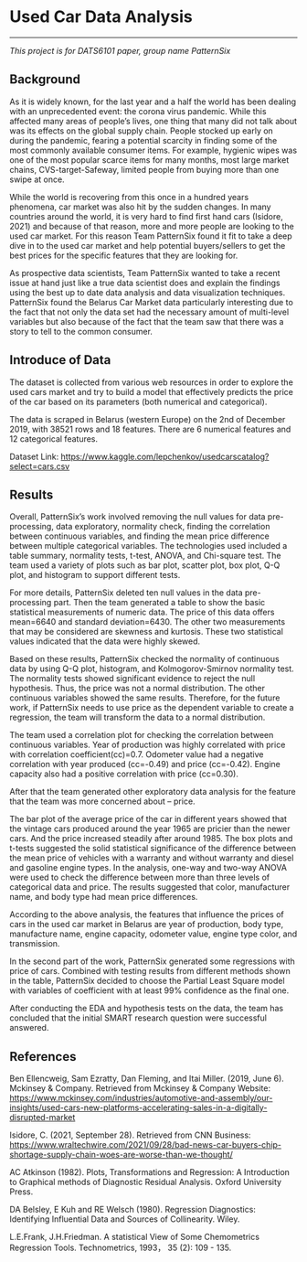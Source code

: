 # Used Car Data Analysis
---
*This project is for DATS6101 paper, group name PatternSix*

## Background
As it is widely known, for the last year and a half the world has been dealing with an unprecedented event: the corona virus pandemic. While this affected many areas of people’s lives, one thing that many did not talk about was its effects on the global supply chain. People stocked up early on during the pandemic, fearing a potential scarcity in finding some of the most commonly available consumer items. For example, hygienic wipes was one of the most popular scarce items for many months, most large market chains, CVS-target-Safeway, limited people from buying more than one swipe at once.

While the world is recovering from this once in a hundred years phenomena, car market was also hit by the sudden changes. In many countries around the world, it is very hard to find first hand cars (Isidore, 2021) and because of that reason, more and more people are looking to the used car market. For this reason Team PatternSix found it fit to take a deep dive in to the used car market and help potential buyers/sellers to get the best prices for the specific features that they are looking for.

As prospective data scientists, Team PatternSix wanted to take a recent issue at hand just like a true data scientist does and explain the findings using the best up to date data analysis and data visualization techniques. PatternSix found the Belarus Car Market data particularly interesting due to the fact that not only the data set had the necessary amount of multi-level variables but also because of the fact that the team saw that there was a story to tell to the common consumer.

## Introduce of Data
The dataset is collected from various web resources in order to explore the used cars market and try to build a model that effectively predicts the price of the car based on its parameters (both numerical and categorical).

The data is scraped in Belarus (western Europe) on the 2nd of December 2019, with 38521 rows and 18 features. There are 6 numerical features and 12 categorical features.

Dataset Link: https://www.kaggle.com/lepchenkov/usedcarscatalog?select=cars.csv

## Results
Overall, PatternSix’s work involved removing the null values for data pre-processing, data exploratory, normality check, finding the correlation between continuous variables, and finding the mean price difference between multiple categorical variables. The technologies used included a table summary, normality tests, t-test, ANOVA, and Chi-square test. The team used a variety of plots such as bar plot, scatter plot, box plot, Q-Q plot, and histogram to support different tests.

For more details, PatternSix deleted ten null values in the data pre-processing part. Then the team generated a table to show the basic statistical measurements of numeric data. The price of this data offers mean=6640 and standard deviation=6430. The other two measurements that may be considered are skewness and kurtosis. These two statistical values indicated that the data were highly skewed.

Based on these results, PatternSix checked the normality of continuous data by using Q-Q plot, histogram, and Kolmogorov-Smirnov normality test. The normality tests showed significant evidence to reject the null hypothesis. Thus, the price was not a normal distribution. The other continuous variables showed the same results. Therefore, for the future work, if PatternSix needs to use price as the dependent variable to create a regression, the team will transform the data to a normal distribution.

The team used a correlation plot for checking the correlation between continuous variables. Year of production was highly correlated with price with correlation coefficient(cc)=0.7. Odometer value had a negative correlation with year produced (cc=-0.49) and price (cc=-0.42). Engine capacity also had a positive correlation with price (cc=0.30).

After that the team generated other exploratory data analysis for the feature that the team was more concerned about – price.

The bar plot of the average price of the car in different years showed that the vintage cars produced around the year 1965 are pricier than the newer cars. And the price increased steadily after around 1985. The box plots and t-tests suggested the solid statistical significance of the difference between the mean price of vehicles with a warranty and without warranty and diesel and gasoline engine types. In the analysis, one-way and two-way ANOVA were used to check the difference between more than three levels of categorical data and price. The results suggested that color, manufacturer name, and body type had mean price differences.

According to the above analysis, the features that influence the prices of cars in the used car market in Belarus are year of production, body type, manufacture name, engine capacity, odometer value, engine type color, and transmission.

In the second part of the work, PatternSix generated some regressions with price of cars. Combined with testing results from different methods shown in the table, PatternSix decided to choose the Partial Least Square model with variables of coefficient with at least 99% confidence as the final one. 

After conducting the EDA and hypothesis tests on the data, the team has concluded that the initial SMART research question were successful answered.

## References
Ben Ellencweig, Sam Ezratty, Dan Fleming, and Itai Miller. (2019, June 6). Mckinsey & Company. Retrieved from Mckinsey & Company Website:
https://www.mckinsey.com/industries/automotive-and-assembly/our-insights/used-cars-new-platforms-accelerating-sales-in-a-digitally-disrupted-market

Isidore, C. (2021, September 28). Retrieved from CNN Business: 
https://www.wraltechwire.com/2021/09/28/bad-news-car-buyers-chip-shortage-supply-chain-woes-are-worse-than-we-thought/

AC Atkinson (1982). Plots, Transformations and Regression: A Introduction to Graphical methods
of Diagnostic Residual Analysis. Oxford University Press.

DA Belsley, E Kuh and RE Welsch (1980). Regression Diagnostics: Identifying Influential Data and Sources of Collinearity. Wiley.

L.E.Frank, J.H.Friedman. A statistical View of Some Chemometrics Regression Tools. Technometrics, 1993， 35 (2): 109 - 135.
